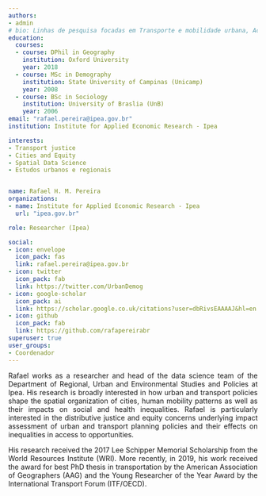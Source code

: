 ```yaml
---
authors:
- admin
# bio: Linhas de pesquisa focadas em Transporte e mobilidade urbana, Acessibilidade, Equidade e Cidades.
education:
  courses:
  - course: DPhil in Geography
    institution: Oxford University
    year: 2018
  - course: MSc in Demography
    institution: State University of Campinas (Unicamp)
    year: 2008
  - course: BSc in Sociology
    institution: University of Braslia (UnB)
    year: 2006
email: "rafael.pereira@ipea.gov.br"
institution: Institute for Applied Economic Research - Ipea

interests:
- Transport justice
- Cities and Equity
- Spatial Data Science
- Estudos urbanos e regionais


name: Rafael H. M. Pereira
organizations:
- name: Institute for Applied Economic Research - Ipea
  url: "ipea.gov.br"

role: Researcher (Ipea)

social:
- icon: envelope
  icon_pack: fas
  link: rafael.pereira@ipea.gov.br
- icon: twitter
  icon_pack: fab
  link: https://twitter.com/UrbanDemog
- icon: google-scholar
  icon_pack: ai
  link: https://scholar.google.co.uk/citations?user=dbRivsEAAAAJ&hl=en
- icon: github
  icon_pack: fab
  link: https://github.com/rafapereirabr
superuser: true
user_groups:
- Coordenador
---
```


<p align="justify">
Rafael works as a researcher and head of the data science team of the Department of Regional, Urban and Environmental Studies and Policies at Ipea. His research is broadly interested in how urban and transport policies shape the spatial organization of cities, human mobility patterns as well as their impacts on social and health inequalities. Rafael is particularly interested in the distributive justice and equity concerns underlying impact assessment of urban and transport planning policies and their effects on inequalities in access to opportunities. </p>

<p align="justify">
His research received the 2017 Lee Schipper Memorial Scholarship from the World Resources Institute (WRI). More recently, in 2019, his work received the award for best PhD thesis in transportation by the American Association of Geographers (AAG) and the Young Researcher of the Year Award by the International Transport Forum (ITF/OECD).
</p>
